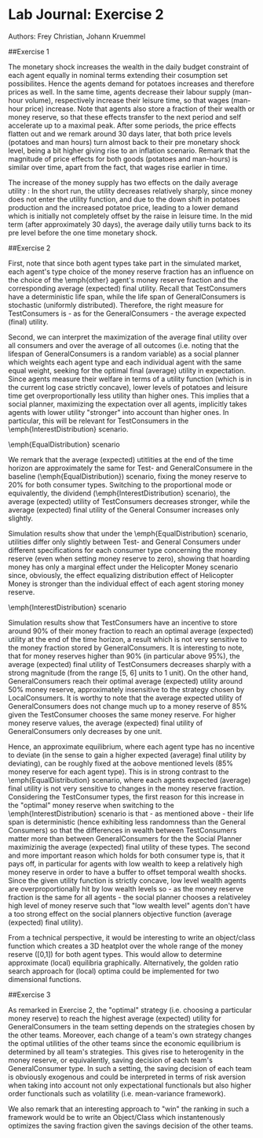 # Lab Journal: Exercise 2

Authors: Frey Christian, Johann Kruemmel

##Exercise 1

The monetary shock increases the wealth in the daily budget constraint of each agent equally in nominal terms extending their cosumption set possibilites. Hence the agents demand for potatoes increases and therefore prices as well. In the same time, agents decrease their labour supply (man-hour volume), respectively increase their leisure time, so that wages (man-hour price) increase. Note that agents also store a fraction of their wealth or money reserve, so that these effects transfer to the next period and self accelerate up to a maximal peak. After some periods, the price effects flatten out and we remark around 30 days later, that both price levels (potatoes and man hours) turn almost back to their pre monetary shock level, being a bit higher giving rise to an inflation scenario. Remark that the magnitude of price effects for both goods (potatoes and man-hours) is similar over time, apart from the fact, that wages rise earlier in time. 

The increase of the money supply has two effects on the daily average utility : In the short run, the utility decreases relatively sharply, since money does not enter the utility function, and due to the down shift in potatoes production and the increased potatoe price, leading to a lower demand which is initially not completely offset by the raise in leisure time. In the mid term (after approximately 30 days), the average daily utiliy turns back to its pre level before the one time monetary shock. 


##Exercise 2

First, note that since both agent types take part in the simulated market, each agent's type choice of the money reserve fraction has an influence on the choice of the \emph{other} agent's money reserve fraction and the corresponding average (expected) final utility. Recall that TestConsumers have a deterministic life span, while the life span of GeneralConsumers is stochastic (uniformly distributed). Therefore, the right measure for TestConsumers is - as for the GeneralConsumers - the average expected (final) utility.

Second, we can interpret the maximization of the average final utility over all consumers and over the average of all outcomes (i.e. noting that the lifespan of GeneralConsumers is a random variable) as a social planner which weights each agent type and each individual agent with the same equal weight, seeking for the optimal final (average) utility in expectation. Since agents measure their welfare in terms of a utility function (which is in the current log case strictly concave), lower levels of potatoes and leisure time get overproportionally less utility than higher ones. This implies that a social planner, maximizing the expectation over all agents, implicitly takes agents with lower utility "stronger" into account than higher ones. In particular,  this will be relevant for TestConsumers in the \emph{InterestDistribution} scenario.

\emph{EqualDistribution} scenario

We remark that the average (expected) utitlities at the end of the time horizon are approximately the same for Test- and GeneralConsumere in the baseline (\emph{EqualDistribution}) scenario, fixing the money reserve to 20% for both consumer types. Switching to the proportional mode or equivalently, the dividend  (\emph{InterestDistribution} scenario), the average (expected) utility  of TestConsumers decreases stronger, while the average (expected) final utility of the General Consumer increases only slightly. 

Simulation results show that under the \emph{EqualDistribution} scenario, utilities differ only slightly between Test- and General Consumers under different specifications for each consumer type concerning the money reserve (even when setting money reserve to zero), showing that hoarding money has only a marginal effect under the Helicopter Money scenario since, obviously, the effect equalizing distribution effect of Helicopter Money is stronger than the individual effect of each agent storing money reserve.


\emph{InterestDistribution} scenario

Simulation results show that TestConsumers have an incentive to store around 90\% of their money fraction to reach an optimal average (expected) utility at the end of the time horizon, a result which is not very sensitive to the money fraction stored by GeneralConsumers. It is interesting to note, that for money reserves higher than 90% (in particular above 95%), the average (expected) final utility of TestConsumers decreases sharply with a strong magnitude (from the range [5, 6] units to 1 unit). 
On the other hand, GeneralConsumers reach their optimal average (expected) utility around 50% money reserve, approximately insensitive to the strategy chosen by LocalConsumers. It is worthy to note that the average expected utility of GeneralConsumers does not change much up to a money reserve of 85% given the TestConsumer chooses the same money reserve. For higher money reserve values, the average (expected) final utility of GeneralConsumers only decreases by one unit.

Hence, an approximate equilibrium, where each agent type has no incentive to deviate (in the sense to gain a higher expected (average) final utility by deviating), can be roughly fixed at the aobove mentioned levels (85% money reserve for each agent type). This is in strong contrast to the \emph{EqualDistribution} scenario, where each agents  expected (average) final utility is not very sensitive to changes in the money reserve fraction. Considering the TestConsumer types, the first reason for this increase in the "optimal" money reserve when switching to the \emph{InterestDistribution} scenario is that - as mentioned above - their life span is deterministic (hence exhibiting less randomness than the General Consumers) so that the differences in wealth between TestConsumers matter more than between GeneralConsumers for the the Social Planner maximizinig the average (expected) final utility of these types. The second and more important reason which holds for both consumer type is, that it pays off, in particular for agents with low wealth to keep a relatively high money reserve in order to have a buffer to offset temporal wealth shocks.  Since the given utility function is strictly concave, low level wealth agents are overproportionally hit by low wealth levels so - as the money reserve fraction is the same for all agents - the social planner chooses a relativeley high level of money reserve such that "low wealth level" agents don't have a too strong effect on the social planners objective function (average (expected) final utility).

From a technical perspective, it would be interesting to write an object/class function which creates a 3D heatplot over the whole range of the money reserve ([0,1]) for both agent types. This would allow to determine approximate (local) equilibria graphically. Alternatively, the golden ratio search approach for (local) optima could be implemented for two dimensional functions.

##Exercise 3

As remarked in Exercise 2, the "optimal" strategy (i.e. choosing a particular money reserve) to reach the highest average (expected) utility for GeneralConsumers in the team setting depends on the strategies chosen by the other teams. Moreover, each change of a team's own strategy changes the optimal utilities of the other teams since the economic equilibrium is determined by all team's strategies. This gives rise to heterogenity in the money reserve, or equivalently, saving decision of each team's GeneralConsumer type. In such a setting, the saving decision of each team is obviously exogenous and could be interpreted in terms of risk aversion when taking into account not only expectational functionals but also higher order functionals such as volatility (i.e. mean-variance framework). 

We also remark that an interesting approach to "win" the ranking in such a framework would be to write an Object/Class which instantenously optimizes the saving fraction given the savings decision of the other teams. 
